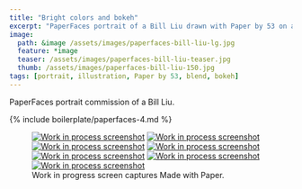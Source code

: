 ```yaml
---
title: "Bright colors and bokeh"
excerpt: "PaperFaces portrait of a Bill Liu drawn with Paper by 53 on an iPad."
image: 
  path: &image /assets/images/paperfaces-bill-liu-lg.jpg 
  feature: *image
  teaser: /assets/images/paperfaces-bill-liu-teaser.jpg
  thumb: /assets/images/paperfaces-bill-liu-150.jpg
tags: [portrait, illustration, Paper by 53, blend, bokeh]
---
```


PaperFaces portrait commission of a Bill Liu.

{% include boilerplate/paperfaces-4.md %}

<figure class="third">
  <a href="{{ site.url }}/assets/images/paperfaces-bill-liu-process-1-lg.jpg"><img src="{{ site.url }}/assets/images/paperfaces-bill-liu-process-1-600.jpg" alt="Work in process screenshot"></a>
  <a href="{{ site.url }}/assets/images/paperfaces-bill-liu-process-2-lg.jpg"><img src="{{ site.url }}/assets/images/paperfaces-bill-liu-process-2-600.jpg" alt="Work in process screenshot"></a>
  <a href="{{ site.url }}/assets/images/paperfaces-bill-liu-process-3-lg.jpg"><img src="{{ site.url }}/assets/images/paperfaces-bill-liu-process-3-600.jpg" alt="Work in process screenshot"></a>
  <a href="{{ site.url }}/assets/images/paperfaces-bill-liu-process-4-lg.jpg"><img src="{{ site.url }}/assets/images/paperfaces-bill-liu-process-4-600.jpg" alt="Work in process screenshot"></a>
  <a href="{{ site.url }}/assets/images/paperfaces-bill-liu-process-5-lg.jpg"><img src="{{ site.url }}/assets/images/paperfaces-bill-liu-process-5-600.jpg" alt="Work in process screenshot"></a>
  <a href="{{ site.url }}/assets/images/paperfaces-bill-liu-process-6-lg.jpg"><img src="{{ site.url }}/assets/images/paperfaces-bill-liu-process-6-600.jpg" alt="Work in process screenshot"></a>
  <a href="{{ site.url }}/assets/images/paperfaces-bill-liu-process-7-lg.jpg"><img src="{{ site.url }}/assets/images/paperfaces-bill-liu-process-7-600.jpg" alt="Work in process screenshot"></a>
  <figcaption>Work in progress screen captures Made with Paper.</figcaption>
</figure>
